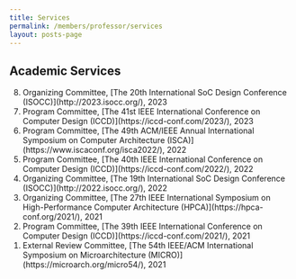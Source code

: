 ```yaml
---
title: Services
permalink: /members/professor/services
layout: posts-page
---
```


## Academic Services

<ol reversed>
  <li> Organizing Committee, [The 20th International SoC Design Conference (ISOCC)](http://2023.isocc.org/), 2023 </li>
  <li> Program Committee, [The 41st IEEE International Conference on Computer Design (ICCD)](https://iccd-conf.com/2023/), 2023 </li>
    
  <li> Program Committee, [The 49th ACM/IEEE Annual International Symposium on Computer Architecture (ISCA)](https://www.iscaconf.org/isca2022/), 2022 </li>
  <li> Program Committee, [The 40th IEEE International Conference on Computer Design (ICCD)](https://iccd-conf.com/2022/), 2022 </li>
  <li> Organizing Committee, [The 19th International SoC Design Conference (ISOCC)](http://2022.isocc.org/), 2022 </li>
    
  <li> Organizing Committee, [The 27th IEEE International Symposium on High-Performance Computer Architecture (HPCA)](https://hpca-conf.org/2021/), 2021 </li>
  <li> Program Committee, [The 39th IEEE International Conference on Computer Design (ICCD)](https://iccd-conf.com/2021/), 2021 </li>
  <li> External Review Committee, [The 54th IEEE/ACM International Symposium on Microarchitecture (MICRO)](https://microarch.org/micro54/), 2021 </li>
</ol>
